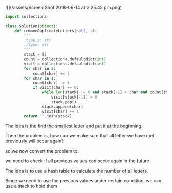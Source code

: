 ![](/assets/Screen Shot 2018-06-14 at 2.25.45 pm.png)

```py
import collections

class Solution(object):
    def removeDuplicateLetters(self, s):
        """
        :type s: str
        :rtype: str
        """
        stack = []
        count = collections.defaultdict(int)
        visit = collections.defaultdict(int)
        for char in s:            
            count[char] += 1
        for char in s:
            count[char] -= 1
            if visit[char] == 0:
                while len(stack) != 0 and stack[-1] > char and count[stack[-1]] > 0:
                    visit[stack[-1]] = 0
                    stack.pop()
                stack.append(char)
                visit[char] += 1
        return ''.join(stack)
```

The idea is the find the smallest letter and put it at the beginning. 

Then the problem is,  how can we make sure that all letter we have met previously will occur again?



so we now convert the problem to:

 we need to check if all previous values can occur again in the future



The idea is to use a hash table to calculate the number of all letters. 

Since we need to use the previous values under certain condition, we can use a stack to hold them



